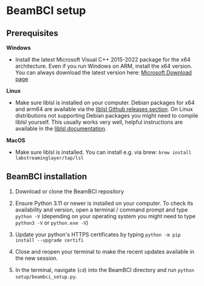 # BeamBCI setup

## Prerequisites

**Windows**

* Install the latest Microsoft Visual C++ 2015-2022 package for the x64 architecture. Even if you run Windows on ARM, install the x64 version. 
You can always download the latest version here: [Microsoft Download page](https://learn.microsoft.com/en-us/cpp/windows/latest-supported-vc-redist?view=msvc-170)

**Linux**

* Make sure liblsl is installed on your computer. Debian packages for x64 and arm64 are available via the [liblsl Github releases section](https://github.com/sccn/liblsl/releases/). 
On Linux distributions not supporting Debian packages you might need to compile liblsl yourself. This usually works very well, helpful instructions are available in the 
[liblsl documentation](https://labstreaminglayer.readthedocs.io/dev/lib_dev.html#configuring-the-liblsl-project).

**MacOS**

* Make sure liblsl is installed. You can install e.g. via brew: `brew install labstreaminglayer/tap/lsl`

## BeamBCI installation

1. Download or clone the BeamBCI repository

2. Ensure Python 3.11 or newer is installed on your computer. 
To check its availability and version, open a terminal / command prompt and type `python -V` 
(depending on your operating system you might need to type `python3 -V` or `python.exe -V`)

3. Update your python's HTTPS certificates by typing `python -m pip install --upgrade certifi`

4. Close and reopen your terminal to make the recent updates available in the new session.

5. In the terminal, navigate (`cd`) into the BeamBCI directory and run `python setup/beambci_setup.py`. 
